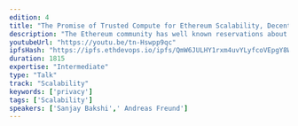 ```yaml
---
edition: 4
title: "The Promise of Trusted Compute for Ethereum Scalability, Decentralization and Privacy"
description: "The Ethereum community has well known reservations about Trusted Compute and support those concerns. As Ethereum is becoming the dominant chain, scalability, decentralization and privacy will be the most important challenges. With the emergence of technologies such as PoS, Plasma and increasing use of staking and voting as design tenets, we believe Trusted Compute designed and deployed with decentralization as the objective can play a significant supporting role in not only preserving but also extending and democratizing the promise of decentralization. The presentation and related demonstrations are designed to engage with and trigger conversations within the Ethereum  community on the relevance of Trusted Compute."
youtubeUrl: "https://youtu.be/tn-Hswpp9qc"
ipfsHash: "https://ipfs.ethdevops.io/ipfs/QmW6JULHY1rxm4uvYLyfcoVEpgY8WcLGJXTvfXaWNgH93v?filename=The_Promise_of_Trusted_Compute_for_Ethereum_Scalability_Decentralization_and_Privacy_Devcon4-tn-Hswpp9qc.mp4"
duration: 1815
expertise: "Intermediate"
type: "Talk"
track: "Scalability"
keywords: ['privacy']
tags: ['Scalability']
speakers: ['Sanjay Bakshi',' Andreas Freund']
---
```

